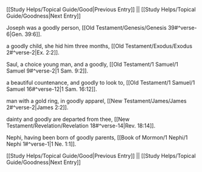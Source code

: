 [[Study Helps/Topical Guide/Good|Previous Entry]]  ||  [[Study Helps/Topical Guide/Goodness|Next Entry]]

 Joseph was a goodly person, [[Old Testament/Genesis/Genesis 39#^verse-6|Gen. 39:6]].

 a goodly child, she hid him three months, [[Old Testament/Exodus/Exodus 2#^verse-2|Ex. 2:2]].

 Saul, a choice young man, and a goodly, [[Old Testament/1 Samuel/1 Samuel 9#^verse-2|1 Sam. 9:2]].

 a beautiful countenance, and goodly to look to, [[Old Testament/1 Samuel/1 Samuel 16#^verse-12|1 Sam. 16:12]].

 man with a gold ring, in goodly apparel, [[New Testament/James/James 2#^verse-2|James 2:2]].

 dainty and goodly are departed from thee, [[New Testament/Revelation/Revelation 18#^verse-14|Rev. 18:14]].

 Nephi, having been born of goodly parents, [[Book of Mormon/1 Nephi/1 Nephi 1#^verse-1|1 Ne. 1:1]].

[[Study Helps/Topical Guide/Good|Previous Entry]]  ||  [[Study Helps/Topical Guide/Goodness|Next Entry]]